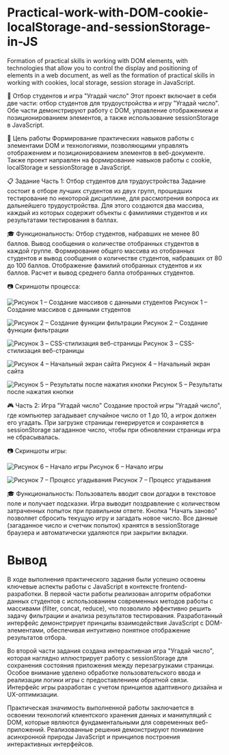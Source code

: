 # Practical-work-with-DOM-cookie-localStorage-and-sessionStorage-in-JS
Formation of practical skills in working with DOM elements, with technologies that allow you to control the display and positioning of elements in a web document, as well as the formation of practical skills in working with cookies, local storage, session storage in JavaScript.

🎲 Отбор студентов и игра "Угадай число" 
Этот проект включает в себя две части: отбор студентов для трудоустройства и игру "Угадай число". Обе части демонстрируют работу с DOM, управление отображением и позиционированием элементов, а также использование sessionStorage в JavaScript.

🎯 Цель работы 
Формирование практических навыков работы с элементами DOM и технологиями, позволяющими управлять отображением и позиционированием элементов в веб-документе. Также проект направлен на формирование навыков работы с cookie, localStorage и sessionStorage в JavaScript.

📋 Задание 
Часть 1: Отбор студентов для трудоустройства
Задание состоит в отборе лучших студентов из двух групп, прошедших тестирование по некоторой дисциплине, для рассмотрения вопроса их дальнейшего трудоустройства. Для этого создаются два массива, каждый из которых содержит объекты с фамилиями студентов и их результатами тестирования в баллах.

🎓 Функциональность:
Отбор студентов, набравших не менее 80 баллов.
Вывод сообщения о количестве отобранных студентов в каждой группе.
Формирование общего массива из отобранных студентов и вывод сообщения о количестве студентов, набравших от 80 до 100 баллов.
Отображение фамилий отобранных студентов и их баллов.
Расчет и вывод среднего балла отобранных студентов.

📷 Скриншоты процесса:

![Рисунок 1 – Создание массивов с данными студентов](images/Рисунок1.png)
Рисунок 1 – Создание массивов с данными студентов

![Рисунок 2 – Создание функции фильтрации](images/Рисунок2.png)
Рисунок 2 – Создание функции фильтрации

![Рисунок 3 – CSS-стилизация веб-страницы](images/Рисунок3.png)
Рисунок 3 – CSS-стилизация веб-страницы

![Рисунок 4 – Начальный экран сайта](images/Рисунок4.png)
Рисунок 4 – Начальный экран сайта

![Рисунок 5 – Результаты после нажатия кнопки](images/Рисунок5.png)
Рисунок 5 – Результаты после нажатия кнопки


🎮 Часть 2: Игра "Угадай число"
Создание простой игры "Угадай число", где компьютер загадывает случайное число от 1 до 10, а игрок должен его угадать. При загрузке страницы генерируется и сохраняется в sessionStorage загаданное число, чтобы при обновлении страницы игра не сбрасывалась.

📷 Скриншоты игры:

![Рисунок 6 – Начало игры](images/Рисунок6.png)
Рисунок 6 – Начало игры

![Рисунок 7 – Процесс угадывания](images/Рисунок7.png)
Рисунок 7 – Процесс угадывания

🎓 Функциональность:
Пользователь вводит свои догадки в текстовое поле и получает подсказки.
Игра выводит поздравление с количеством затраченных попыток при правильном ответе.
Кнопка "Начать заново" позволяет сбросить текущую игру и загадать новое число.
Все данные (загаданное число и счетчик попыток) хранятся в sessionStorage браузера и автоматически удаляются при закрытии вкладки.

# Вывод 
В ходе выполнения практического задания были успешно освоены ключевые аспекты работы с JavaScript в контексте frontend-разработки. В первой части работы реализован алгоритм обработки данных студентов с использованием современных методов работы с массивами (filter, concat, reduce), что позволило эффективно решить задачу фильтрации и анализа результатов тестирования. Разработанный интерфейс демонстрирует принципы взаимодействия JavaScript с DOM-элементами, обеспечивая интуитивно понятное отображение результатов отбора.

Во второй части задания создана интерактивная игра "Угадай число", которая наглядно иллюстрирует работу с sessionStorage для сохранения состояния приложения между перезагрузками страницы. Особое внимание уделено обработке пользовательского ввода и реализации логики игры с предоставлением обратной связи. Интерфейс игры разработан с учетом принципов адаптивного дизайна и UX-оптимизации.

Практическая значимость выполненной работы заключается в освоении технологий клиентского хранения данных и манипуляций с DOM, которые являются фундаментальными для современных веб-приложений. Реализованные решения демонстрируют понимание асинхронной природы JavaScript и принципов построения интерактивных интерфейсов.
